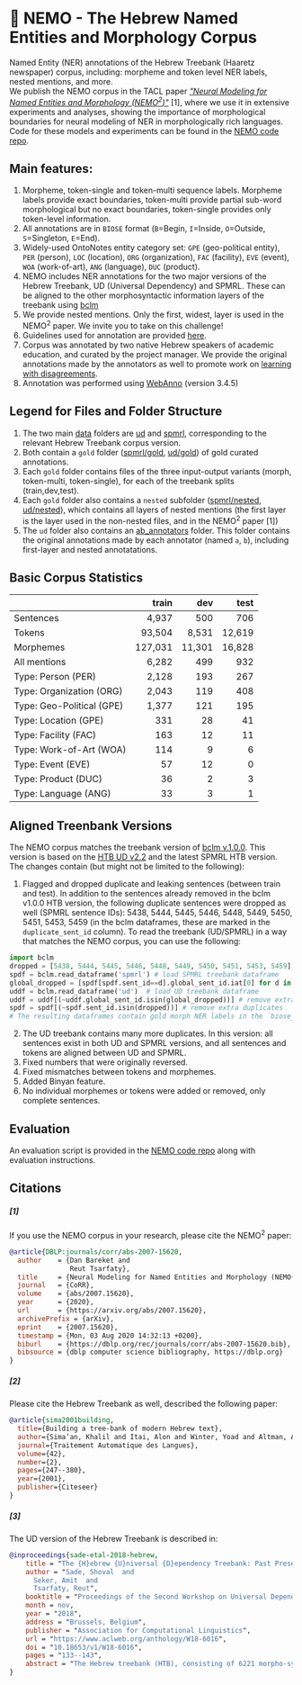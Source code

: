 # 🐠 NEMO - The Hebrew Named Entities and Morphology Corpus

Named Entity (NER) annotations of the Hebrew Treebank (Haaretz newspaper) corpus, including: morpheme and token level NER labels, nested mentions, and more.  
We publish the NEMO corpus in the TACL paper [*"Neural Modeling for Named Entities and Morphology (NEMO<sup>2</sup>)"*](https://arxiv.org/abs/2007.15620) [1], where we use it in extensive experiments and analyses, showing the importance of morphological boundaries for neural modeling of NER in morphologically rich languages. Code for these models and experiments can be found in the [NEMO code repo](https://github.com/OnlpLab/NEMO).

## Main features:
1. Morpheme, token-single and token-multi sequence labels. Morpheme labels provide exact boundaries, token-multi provide partial sub-word morphological but no exact boundaries, token-single provides only token-level information. 
1. All annotations are in `BIOSE` format (`B`=Begin, `I`=Inside, `O`=Outside, `S`=Singleton, `E`=End).
1. Widely-used OntoNotes entity category set: `GPE` (geo-political entity), `PER` (person), `LOC` (location), `ORG` (organization), `FAC` (facility), `EVE` (event), `WOA` (work-of-art), `ANG` (language), `DUC` (product).
1. NEMO includes NER annotations for the two major versions of the Hebrew Treebank, UD (Universal Dependency) and SPMRL. These can be aligned to the other morphosyntactic information layers of the treebank using [bclm](https://github.com/OnlpLab/bclm)
1. We provide nested mentions. Only the first, widest, layer is used in the NEMO<sup>2</sup> paper. We invite you to take on this challenge!
1. Guidelines used for annotation are provided [here](./guidelines/).
1. Corpus was annotated by two native Hebrew speakers of academic education, and curated by the project manager. We provide the original annotations made by the annotators as well to promote work on [learning with disagreements](https://sites.google.com/view/semeval2021-task12/home).
1. Annotation was performed using [WebAnno](https://webanno.github.io/webanno/) (version 3.4.5)


## Legend for Files and Folder Structure
1. The two main [data](./data/) folders are [ud](./data/ud/) and [spmrl](./data/spmrl/), corresponding to the relevant Hebrew Treebank corpus version. 
1. Both contain a `gold` folder ([spmrl/gold](./data/spmrl/gold/), [ud/gold](./data/ud/gold/)) of gold curated annotations. 
1. Each `gold` folder contains files of the three input-output variants (morph, token-multi, token-single), for each of the treebank splits (train,dev,test).
1. Each `gold` folder also contains a `nested`  subfolder ([spmrl/nested](./data/spmrl/gold/nested/), [ud/nested](./data/ud/gold/nested/)), which contains all layers of nested mentions (the first layer is the layer used in the non-nested files, and in the NEMO<sup>2</sup> paper [1])
1. The `ud` folder also contains an [ab_annotators](./data/ud/ab_annotators/) folder. This folder contains the original annotations made by each annotator (named `a`, `b`), including first-layer and nested annotatations.


## Basic Corpus Statistics

|                              | train        | dev          | test          |
|------------------------------|           --:|           --:|            --:|
|  Sentences                   |  4,937       |  500         |  706          |
|  Tokens                      |  93,504      |  8,531       |  12,619       |
|  Morphemes                   |  127,031     |  11,301      |  16,828       |
|  All mentions                |  6,282       |  499         |  932          |
|  Type: Person         (PER)  |  2,128       |  193         |  267          |
|  Type: Organization   (ORG)  |  2,043       |  119         |  408          |
|  Type: Geo-Political  (GPE)  |  1,377       |  121         |  195          |
|  Type: Location       (GPE)  |  331         |  28          |  41           |
|  Type: Facility       (FAC)  |  163         |  12          |  11           |
|  Type: Work-of-Art    (WOA)  |  114         |  9           |  6            |
|  Type: Event          (EVE)  |  57          |  12          |  0            |
|  Type: Product        (DUC)  |  36          |  2           |  3            |
|  Type: Language       (ANG)  |  33          |  3           |  1            |



## Aligned Treenbank Versions
 
The NEMO corpus matches the treebank version of [bclm v.1.0.0](https://github.com/OnlpLab/bclm/releases/tag/v1.0.0-alpha).
This version is based on the [HTB UD v2.2](https://github.com/UniversalDependencies/UD_Hebrew-HTB/releases/tag/r2.2) and the latest SPMRL HTB version. 
The changes contain (but might not be limited to the following):
1. Flagged and dropped duplicate and leaking sentences (between train and test). In addition to the sentences already removed in the bclm v1.0.0 HTB version, the following duplicate sentences were dropped as well (SPMRL sentence IDs): 5438, 5444, 5445, 5446, 5448, 5449, 5450, 5451, 5453, 5459 (in the bclm dataframes, these are marked in the `duplicate_sent_id` column).
To read the treebank (UD/SPMRL) in a way that matches the NEMO corpus, you can use the following:
```python
import bclm
dropped = [5438, 5444, 5445, 5446, 5448, 5449, 5450, 5451, 5453, 5459]
spdf = bclm.read_dataframe('spmrl') # load SPMRL treebank dataframe
global_dropped = [spdf[spdf.sent_id==d].global_sent_id.iat[0] for d in dropped]
uddf = bclm.read_dataframe('ud')  # load UD treebank dataframe
uddf = uddf[(~uddf.global_sent_id.isin(global_dropped))] # remove extra duplicates 
spdf = spdf[(~spdf.sent_id.isin(dropped))] # remove extra duplicates
# The resulting dataframes contain gold morph NER labels in the `biose_layer0`, `biose_layer1`... columns.
```
2. The UD treebank contains many more duplicates. In this version: all sentences exist in both UD and SPMRL versions, and all sentences and tokens are aligned between UD and SPMRL.
2. Fixed numbers that were originally reversed.
2. Fixed mismatches between tokens and morphemes.
2. Added Binyan feature.
2. No individual morphemes or tokens were added or removed, only complete sentences.


## Evaluation
An evaluation script is provided in the [NEMO code repo](https://github.com/OnlpLab/NEMO#evaluation) along with evaluation instructions. 


## Citations

##### [1]
If you use the NEMO corpus in your research, please cite the NEMO<sup>2</sup> paper:
```bibtex
@article{DBLP:journals/corr/abs-2007-15620,
  author    = {Dan Bareket and
               Reut Tsarfaty},
  title     = {Neural Modeling for Named Entities and Morphology (NEMO{\^{}}2)},
  journal   = {CoRR},
  volume    = {abs/2007.15620},
  year      = {2020},
  url       = {https://arxiv.org/abs/2007.15620},
  archivePrefix = {arXiv},
  eprint    = {2007.15620},
  timestamp = {Mon, 03 Aug 2020 14:32:13 +0200},
  biburl    = {https://dblp.org/rec/journals/corr/abs-2007-15620.bib},
  bibsource = {dblp computer science bibliography, https://dblp.org}
}
```

##### [2]
Please cite the Hebrew Treebank as well, described the following paper:
```bibtex
@article{sima2001building,
  title={Building a tree-bank of modern Hebrew text},
  author={Sima’an, Khalil and Itai, Alon and Winter, Yoad and Altman, Alon and Nativ, Noa},
  journal={Traitement Automatique des Langues},
  volume={42},
  number={2},
  pages={247--380},
  year={2001},
  publisher={Citeseer}
}
``` 
##### [3]
The UD version of the Hebrew Treebank is described in:
```bibtex
@inproceedings{sade-etal-2018-hebrew,
    title = "The {H}ebrew {U}niversal {D}ependency Treebank: Past Present and Future",
    author = "Sade, Shoval  and
      Seker, Amit  and
      Tsarfaty, Reut",
    booktitle = "Proceedings of the Second Workshop on Universal Dependencies ({UDW} 2018)",
    month = nov,
    year = "2018",
    address = "Brussels, Belgium",
    publisher = "Association for Computational Linguistics",
    url = "https://www.aclweb.org/anthology/W18-6016",
    doi = "10.18653/v1/W18-6016",
    pages = "133--143",
    abstract = "The Hebrew treebank (HTB), consisting of 6221 morpho-syntactically annotated newspaper sentences, has been the only resource for training and validating statistical parsers and taggers for Hebrew, for almost two decades now. During these decades, the HTB has gone through a trajectory of automatic and semi-automatic conversions, until arriving at its UDv2 form. In this work we manually validate the UDv2 version of the HTB, and, according to our findings, we apply scheme changes that bring the UD HTB to the same theoretical grounds as the rest of UD. Our experimental parsing results with UDv2New confirm that improving the coherence and internal consistency of the UD HTB indeed leads to improved parsing performance. At the same time, our analysis demonstrates that there is more to be done at the point of intersection of UD with other linguistic processing layers, in particular, at the points where UD interfaces external morphological and lexical resources.",
}
```